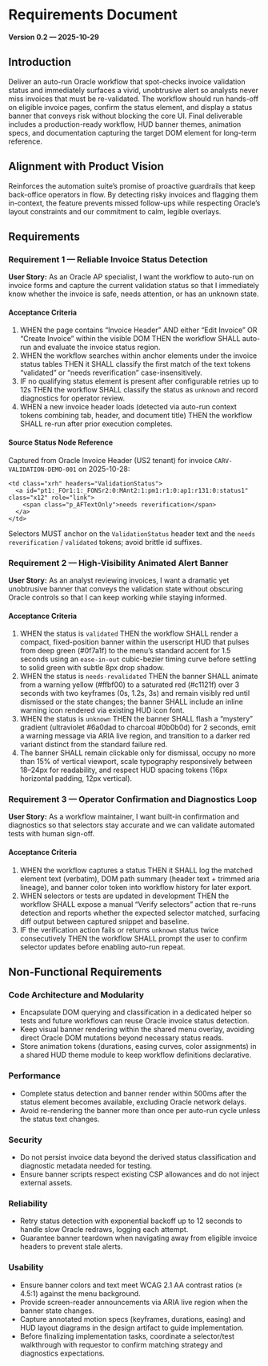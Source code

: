 # Requirements Document

**Version 0.2 — 2025-10-29**

## Introduction

Deliver an auto-run Oracle workflow that spot-checks invoice validation status and immediately surfaces a vivid, unobtrusive alert so analysts never miss invoices that must be re-validated. The workflow should run hands-off on eligible invoice pages, confirm the status element, and display a status banner that conveys risk without blocking the core UI. Final deliverable includes a production-ready workflow, HUD banner themes, animation specs, and documentation capturing the target DOM element for long-term reference.

## Alignment with Product Vision

Reinforces the automation suite’s promise of proactive guardrails that keep back-office operators in flow. By detecting risky invoices and flagging them in-context, the feature prevents missed follow-ups while respecting Oracle’s layout constraints and our commitment to calm, legible overlays.

## Requirements

### Requirement 1 — Reliable Invoice Status Detection

**User Story:** As an Oracle AP specialist, I want the workflow to auto-run on invoice forms and capture the current validation status so that I immediately know whether the invoice is safe, needs attention, or has an unknown state.

#### Acceptance Criteria

1. WHEN the page contains “Invoice Header” AND either “Edit Invoice” OR “Create Invoice” within the visible DOM THEN the workflow SHALL auto-run and evaluate the invoice status region.
2. WHEN the workflow searches within anchor elements under the invoice status tables THEN it SHALL classify the first match of the text tokens “validated” or “needs reverification” case-insensitively.
3. IF no qualifying status element is present after configurable retries up to 12s THEN the workflow SHALL classify the status as `unknown` and record diagnostics for operator review.
4. WHEN a new invoice header loads (detected via auto-run context tokens combining tab, header, and document title) THEN the workflow SHALL re-run after prior execution completes.

#### Source Status Node Reference

Captured from Oracle Invoice Header (US2 tenant) for invoice `CARV-VALIDATION-DEMO-001` on 2025-10-28:

```
<td class="xrh" headers="ValidationStatus">
  <a id="pt1:_FOr1:1:_FONSr2:0:MAnt2:1:pm1:r1:0:ap1:r131:0:status1" class="x12" role="link">
    <span class="p_AFTextOnly">needs reverification</span>
  </a>
</td>
```

Selectors MUST anchor on the `ValidationStatus` header text and the `needs reverification` / `validated` tokens; avoid brittle id suffixes.

### Requirement 2 — High-Visibility Animated Alert Banner

**User Story:** As an analyst reviewing invoices, I want a dramatic yet unobtrusive banner that conveys the validation state without obscuring Oracle controls so that I can keep working while staying informed.

#### Acceptance Criteria

1. WHEN the status is `validated` THEN the workflow SHALL render a compact, fixed-position banner within the userscript HUD that pulses from deep green (#0f7a1f) to the menu’s standard accent for 1.5 seconds using an `ease-in-out` cubic-bezier timing curve before settling to solid green with subtle 8px drop shadow.
2. WHEN the status is `needs-revalidated` THEN the banner SHALL animate from a warning yellow (#ffbf00) to a saturated red (#c1121f) over 3 seconds with two keyframes (0s, 1.2s, 3s) and remain visibly red until dismissed or the state changes; the banner SHALL include an inline warning icon rendered via existing HUD icon font.
3. WHEN the status is `unknown` THEN the banner SHALL flash a “mystery” gradient (ultraviolet #6a0dad to charcoal #0b0b0d) for 2 seconds, emit a warning message via ARIA live region, and transition to a darker red variant distinct from the standard failure red.
4. The banner SHALL remain clickable only for dismissal, occupy no more than 15% of vertical viewport, scale typography responsively between 18–24px for readability, and respect HUD spacing tokens (16px horizontal padding, 12px vertical).

### Requirement 3 — Operator Confirmation and Diagnostics Loop

**User Story:** As a workflow maintainer, I want built-in confirmation and diagnostics so that selectors stay accurate and we can validate automated tests with human sign-off.

#### Acceptance Criteria

1. WHEN the workflow captures a status THEN it SHALL log the matched element text (verbatim), DOM path summary (header text + trimmed aria lineage), and banner color token into workflow history for later export.
2. WHEN selectors or tests are updated in development THEN the workflow SHALL expose a manual “Verify selectors” action that re-runs detection and reports whether the expected selector matched, surfacing diff output between captured snippet and baseline.
3. IF the verification action fails or returns `unknown` status twice consecutively THEN the workflow SHALL prompt the user to confirm selector updates before enabling auto-run repeat.

## Non-Functional Requirements

### Code Architecture and Modularity
- Encapsulate DOM querying and classification in a dedicated helper so tests and future workflows can reuse Oracle invoice status detection.
- Keep visual banner rendering within the shared menu overlay, avoiding direct Oracle DOM mutations beyond necessary status reads.
- Store animation tokens (durations, easing curves, color assignments) in a shared HUD theme module to keep workflow definitions declarative.

### Performance
- Complete status detection and banner render within 500ms after the status element becomes available, excluding Oracle network delays.
- Avoid re-rendering the banner more than once per auto-run cycle unless the status text changes.

### Security
- Do not persist invoice data beyond the derived status classification and diagnostic metadata needed for testing.
- Ensure banner scripts respect existing CSP allowances and do not inject external assets.

### Reliability
- Retry status detection with exponential backoff up to 12 seconds to handle slow Oracle redraws, logging each attempt.
- Guarantee banner teardown when navigating away from eligible invoice headers to prevent stale alerts.

### Usability
- Ensure banner colors and text meet WCAG 2.1 AA contrast ratios (≥ 4.5:1) against the menu background.
- Provide screen-reader announcements via ARIA live region when the banner state changes.
- Capture annotated motion specs (keyframes, durations, easing) and HUD layout diagrams in the design artifact to guide implementation.
- Before finalizing implementation tasks, coordinate a selector/test walkthrough with requestor to confirm matching strategy and diagnostics expectations.
